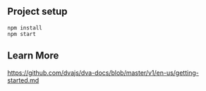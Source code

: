 ## Project setup
```
npm install
npm start
```

## Learn More

https://github.com/dvajs/dva-docs/blob/master/v1/en-us/getting-started.md
